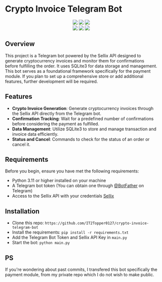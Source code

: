 # Crypto Invoice Telegram Bot 
<div align="center">
  <img src="https://img.shields.io/badge/Telegram-2CA5E0?style=for-the-badge&logo=telegram&logoColor=white">
  <img src="https://img.shields.io/badge/Python-3776AB?style=for-the-badge&logo=python&logoColor=white">
  <img src="https://img.shields.io/badge/SQLite-07405E?style=for-the-badge&logo=sqlite&logoColor=white"><br>
  <img src="https://img.shields.io/badge/Bitcoin-000000?style=for-the-badge&logo=bitcoin&logoColor=white">
  <img src="https://img.shields.io/badge/Litecoin-A6A9AA?style=for-the-badge&logo=Litecoin&logoColor=white">
  <img src="https://img.shields.io/badge/Ethereum-3C3C3D?style=for-the-badge&logo=Ethereum&logoColor=white">
</div>



## Overview

This project is a Telegram bot powered by the Sellix API designed to generate cryptocurrency invoices and monitor them for confirmations before fulfilling the order. It uses SQLite3 for data storage and management. This bot serves as a foundational framework specifically for the payment module. If you plan to set up a comprehensive store or add additional features, further development will be required.

## Features

- **Crypto Invoice Generation**: Generate cryptocurrency invoices through the Sellix API directly from the Telegram bot.
- **Confirmation Tracking**: Wait for a predefined number of confirmations before considering the payment as fulfilled.
- **Data Management**: Utilize SQLite3 to store and manage transaction and invoice data efficiently.
- **Status and Cancel**: Commands to check for the status of an order or cancel it.

## Requirements

Before you begin, ensure you have met the following requirements:
- Python 3.11 or higher installed on your machine
- A Telegram bot token (You can obtain one through [@BotFather](https://t.me/botfather) on Telegram)
- Access to the Sellix API with your credentials [Sellix](https://sellix.io)

## Installation
- Clone this repo: ```https://github.com/IT2Topper0127/crypto-invoice-telegram-bot```
- Install the requirements: ```pip install -r requirements.txt```
- Add the Telegram Bot Token and Sellix API Key in ``main.py``
- Start the bot: ```python main.py```


## PS
If you're wondering about past commits, I transfered this bot specifically the payment module, from my private repo which I do not wish to make public.
